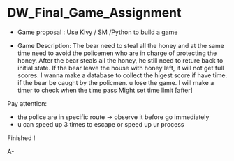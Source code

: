# DW_Final_Game_Assignment

* Game proposal : 
Use Kivy / SM /Python to build a game 

* Game Description:
The bear need to steal all the honey and at the same time need to avoid the policemen who are in charge of protecting the honey. After the bear steals all the honey, he still need to reture back to initial state. If the bear leave the house with honey left, it will not get full scores. I wanna make a database to collect the higest score if have time. if the bear be caught by the policmen. u lose the game. I will make a timer to check when the time pass Might set time limit [after]


Pay attention: 
* the police are in specific route -> observe it before go immediately 
* u can speed up 3 times to escape or speed up ur process 

Finished !

A-

